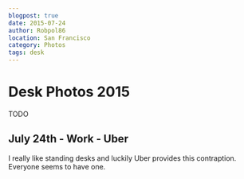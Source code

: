 ```yaml
---
blogpost: true
date: 2015-07-24
author: Robpol86
location: San Francisco
category: Photos
tags: desk
---
```


# Desk Photos 2015

TODO

## July 24th - Work - Uber

I really like standing desks and luckily Uber provides this contraption. Everyone seems to have one.

```{imgur-image} Zwp6Qst
```
